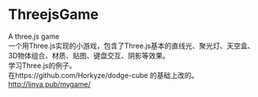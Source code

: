 # ThreejsGame
A three.js game<br>
一个用Three.js实现的小游戏，包含了Three.js基本的直线光、聚光灯、天空盒、3D物体组合、材质、贴图、键盘交互、阴影等效果。<br>
学习Three.js的例子。<br>
在https://github.com/Horkyze/dodge-cube 的基础上改的。<br>
http://linya.pub/mygame/<br>
